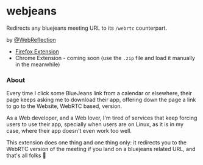 # webjeans

Redirects any bluejeans meeting URL to its `/webrtc` counterpart.

by [@WebReflection](https://twitter.com/WebReflection)

  * [Firefox Extension](https://addons.mozilla.org/en-US/firefox/addon/webjeans/)
  * Chrome Extension - coming soon (use the `.zip` file and load it manually in the meanwhile)

### About

Every time I click some BlueJeans link from a calendar or elsewhere, their page keeps asking me to download their app, offering down the page a link to go to the Website, WebRTC based, version.

As a Web developer, and a Web lover, I'm tired of services that keep forcing users to use their app, specially when users are on Linux, as it is in my case, where their app doesn't even work too well.

This extension does one thing and one thing only: it redirects you to the WebRTC version of the meeting if you land on a bluejeans related URL, and that's all folks 👋
